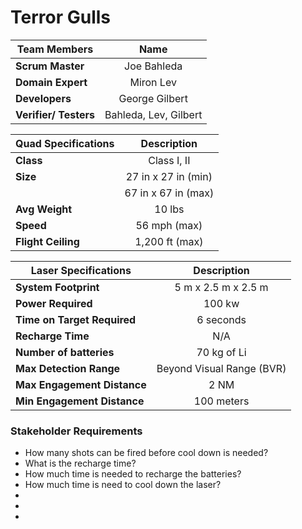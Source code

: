 # Terror Gulls

| **Team Members**            | **Name**                                  |
|-----------------------------|-------------------------------------------|
| **Scrum Master**             | <div align="center">Joe Bahleda</div>     |
| **Domain Expert**            | <div align="center">Miron Lev</div>       |
| **Developers**               | <div align="center">George Gilbert</div>  |
| **Verifier/ Testers**        | <div align="center">Bahleda, Lev, Gilbert</div> |

| **Quad Specifications**      | **Description**                          |
|-----------------------------|-------------------------------------------|
| **Class**                    | <div align="center">Class I, II</div>     |
| **Size**                     | <div align="center">27 in x 27 in (min)</div> |
|                              | <div align="center">67 in x 67 in (max)</div>  |
| **Avg Weight**               | <div align="center">10 lbs</div>          |
| **Speed**                    | <div align="center">56 mph (max)</div>    |
| **Flight Ceiling**           | <div align="center">1,200 ft (max)</div>  |

| **Laser Specifications**     | **Description**                          |
|-----------------------------|-------------------------------------------|
| **System Footprint**         | <div align="center">5 m x 2.5 m x 2.5 m</div> |
| **Power Required**           | <div align="center">100 kw</div>          |
| **Time on Target Required**  | <div align="center">6 seconds</div>       |
| **Recharge Time**            | <div align="center">N/A</div>             |
| **Number of batteries**      | <div align="center">70 kg of Li</div>     |
| **Max Detection Range**      | <div align="center">Beyond Visual Range (BVR)</div> |
| **Max Engagement Distance**  | <div align="center">2 NM</div>            |
| **Min Engagement Distance**  | <div align="center">100 meters</div>      |


### Stakeholder Requirements
- How many shots can be fired before cool down is needed?
- What is the recharge time?
- How much time is needed to recharge the batteries?
- How much time is need to cool down the laser?
- 
-
-
